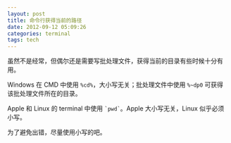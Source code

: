 ```yaml
---
layout: post
title: 命令行获得当前的路径
date: 2012-09-12 05:09:26
categories: terminal
tags: tech
---
```


虽然不是经常，但偶尔还是需要写批处理文件，获得当前的目录有些时候十分有用。

Windows 在 CMD 中使用 `%cd%`，大小写无关；批处理文件中使用 `%~dp0` 可获得该批处理文件所在的目录。

Apple 和 Linux 的 terminal 中使用 `` `pwd` ``。Apple 大小写无关，Linux 似乎必须小写。

为了避免出错，尽量使用小写的吧。